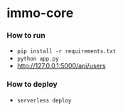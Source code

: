 # immo-core

### How to run
- `pip install -r requirements.txt`
- `python app.py`
- http://127.0.0.1:5000/api/users

### How to deploy
- `serverless deploy`
